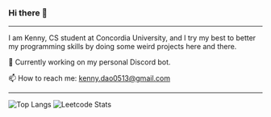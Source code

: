 ### Hi there 👋
---

I am Kenny, CS student at Concordia University, and I try my best to better my programming skills by doing some weird projects here and there.

🔭 Currently working on my personal Discord bot.

📫 How to reach me: kenny.dao0513@gmail.com

---

![Top Langs](https://github-readme-stats.vercel.app/api/top-langs/?username=KungFuKennyOG)
![Leetcode Stats](https://leetcode-stats-six.vercel.app/api?username=weildsiense&theme=midnight)


